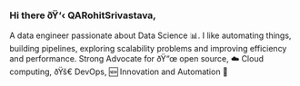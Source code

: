 
### Hi there ðŸ‘‹ QARohitSrivastava,

A data engineer passionate about Data Science :bar_chart:. I like automating things, building pipelines, exploring scalability problems and improving efficiency and performance. Strong Advocate for ðŸ“œ open source, :cloud: Cloud computing, ðŸš€ DevOps, :new: Innovation and Automation :robot: 
